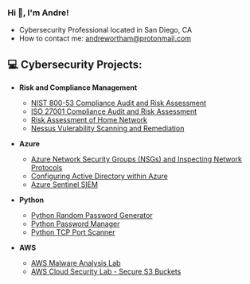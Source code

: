 

 <!--
<p align="center">
<img width="800" src="https://www.cohnreznick.com/-/media/images/events-insights/adv_fs-cyber-risks_web-banner_1024x250.jpg" alt="my-banner">
</p>


-->



### Hi 👋, I'm Andre!

- Cybersecurity Professional located in San Diego, CA
- How to contact me: andrewortham@protonmail.com

## 💻 Cybersecurity Projects:

- <b>Risk and Compliance Management</b>

  - [NIST 800-53 Compliance Audit and Risk Assessment](https://github.com/awortham1/NIST-Risk-Assessment)
  - [ISO 27001 Compliance Audit and Risk Assessment](https://github.com/awortham1/ISO-Risk-Assessment)
  - [Risk Assessment of Home Network](https://github.com/awortham1/Network-Risk-Assessment)
  - [Nessus Vulerability Scanning and Remediation](https://github.com/awortham1/nessus)


<!--## 💻 Information Technology Projects:-->

- <b>Azure</b>
  - [Azure Network Security Groups (NSGs) and Inspecting Network Protocols](https://github.com/awortham1/azure-nsg)
  - [Configuring Active Directory within Azure](https://github.com/awortham1/azure-activedirectory)
  - [Azure Sentinel SIEM](https://github.com/awortham1/Azure-Sentinel-Lab)


- <b>Python</b>
  - [Python Random Password Generator](https://github.com/awortham1/python-password-generator)
  - [Python Password Manager](https://github.com/awortham1/Python-Password-Manager)
  - [Python TCP Port Scanner](https://github.com/awortham1/Python-Port-Scanner)

    
- <b>AWS</b>
  - [AWS Malware Analysis Lab](https://github.com/awortham1/AWS-Malware-Lab)
  - [AWS Cloud Security Lab - Secure S3 Buckets](https://github.com/awortham1/AWS-S3-Buckets)

<!--
### Hi there 👋


**awortham1/awortham1** is a ✨ _special_ ✨ repository because its `README.md` (this file) appears on your GitHub profile.

Here are some ideas to get you started:

- 🔭 I’m currently working on ...
- 🌱 I’m currently learning ...
- 👯 I’m looking to collaborate on ...
- 🤔 I’m looking for help with ...
- 💬 Ask me about ...
- 📫 How to reach me: ...
- 😄 Pronouns: ...
- ⚡ Fun fact: ...
-->
